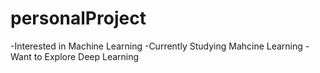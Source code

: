 # personalProject
-Interested in Machine Learning
-Currently Studying Mahcine Learning
-Want to Explore Deep Learning
